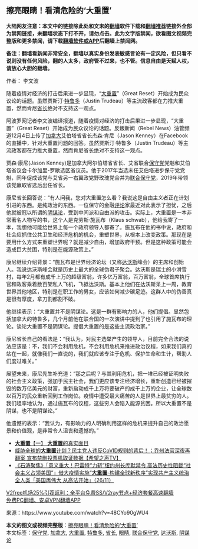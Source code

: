 <h2>擦亮眼睛！看清危险的‘大重置’</h2> <p class="notice"><b>大陆网友注意：本文中的链接除此处和文末的<a href="https://github.com/bannedbook/fanqiang" >翻墙</a>软件下载和<a href="https://github.com/killgcd/justmysocks/blob/master/README.md">翻墙推荐</a>链接外全部为禁网链接，未翻墙状态下打不开，请勿点击。此为文字版禁闻，欲看图文视频完整版和更多禁闻，请下载<a href="https://github.com/bannedbook/fanqiang">翻墙软件或APP</a>后翻墙上禁闻网。</p><p>备注：翻墙看新闻非常安全，翻墙以真实身份发表敏感言论有一定风险，但只看不说则没有任何风险，翻的人太多，政府管不过来，也不管。信息自由是天赋人权，请放心大胆的翻墙。</b></p>  <div class="entry"> <p>作者： 李文波</p> <p id="summary">随着疫情对经济的打击后果进一步显现，“<a href="https://www.bannedbook.org/bnews/tag/%e5%a4%a7%e9%87%8d%e7%bd%ae/" class="st_tag internal_tag" rel="tag" title="标签 大重置 下的日志">大重置</a>”（Great Reset）开始成为民众议论的话题。虽然贾斯汀·<a href="https://www.bannedbook.org/bnews/tag/%e7%89%b9%e9%b2%81%e5%a4%9a/" class="st_tag internal_tag" rel="tag" title="标签 特鲁多 下的日志">特鲁多</a>（Justin Trudeau）等主流政客都在力推大重置，然而肯尼<a href="https://www.bannedbook.org/bnews/tag/%E7%9C%81%E9%95%BF/" class="st_tag internal_tag" rel="tag" title="标签 省长 下的日志">省长</a>绝对不支持这一观点。</p>  <p>阿波罗网记者李文波编译报道，随着疫情对经济的打击后果进一步显现，“大重置”（Great Reset）开始成为民众议论的话题。反叛新闻（Rebel News）油管频道12月4日上传了<a href="https://www.bannedbook.org/bnews/tag/%e5%8a%a0%e6%8b%bf%e5%a4%a7/" class="st_tag internal_tag" rel="tag" title="标签 加拿大 下的日志">加拿大</a>艾伯塔省省长杰森·肯尼（Jason Kenney）在Facebook的直播中，针对大重置问题的回答。虽然贾斯汀·特鲁多（Justin Trudeau）等主流政客都在力推大重置，然而肯尼省长绝对不支持这一观点。</p> <p>贾森·康尼(Jason Kenney)是加拿大阿尔伯塔省省长、艾省联合<a href="https://www.bannedbook.org/bnews/tag/%e4%bf%9d%e5%ae%88%e5%85%9a/" class="st_tag internal_tag" rel="tag" title="标签 保守党 下的日志">保守党</a>党魁和艾伯塔省议会卡尔加里-罗歇选区省议员。他于2017年当选末任艾伯塔进步保守党党魁，同年促成该党与艾省另一右翼政党野玫瑰党合并为<a href="https://www.bannedbook.org/bnews/tag/%E8%81%94%E5%90%88%E4%BF%9D%E5%AE%88%E5%85%9A/" class="st_tag internal_tag" rel="tag" title="标签 联合保守党 下的日志">联合保守党</a>，2019年带领该党赢取省选后出任省长。</p>  <p>康尼省长回答说：“有人问我，您对大重置怎么看？我说这是自由主义者正在计划引进的东西。是纯政治的东西。一位保守的金融<span class='wp_keywordlink_affiliate'><a href="https://www.bannedbook.org/bnews/comments/" title="新闻评论" target="_blank">评论</a></span>家最近对此表示了担忧，之后他就被冠以所谓的<a href="https://www.bannedbook.org/bnews/tag/%E9%98%B4%E8%B0%8B%E8%AE%BA/" class="st_tag internal_tag" rel="tag" title="标签 阴谋论 下的日志">阴谋论</a>，受到中间派和自由派的攻击。实际上，大重置是一本非常著名人物写的书，这个人是克劳斯·施瓦布（Klaus schwab），他给我寄了一本，我想他可能给世界上每一个政府领导人都寄了。施瓦布在他的书中说，政府和社会应抓住公共卫生和经济危机的机会，重塑世界，从根本上改变政策。那现在是要用什么方式来重塑世界呢？就是减少自由，增加政府干预。但是这种政策可能会造成巨大贫困，特别是在能源政策上。”</p> <p>康尼继续介绍背景：“施瓦布是世界经济论坛（又称<a href="https://www.bannedbook.org/bnews/tag/%e8%be%be%e6%b2%83%e6%96%af/" class="st_tag internal_tag" rel="tag" title="标签 达沃斯 下的日志">达沃斯</a>峰会）的主席和创始人。我说达沃斯峰会就是历史上最大的全球伪君子聚会。达沃斯是瑞士的小滑雪村，每年2月都有成千上万的超级富翁，许多亿万富翁，百万富翁，全球首席执行官和政客乘着数百架私人飞机，飞抵达沃斯。基本上他们在达沃斯呆上一周，教育世界其他地区，特别是在职工作的男女，应该如何减少碳足迹。这群人中的伪善真是很有厚度，拿刀割都割不破。</p>  <p>他继续表示：“大重置并不是阴谋论。这是一群有影响力的人，他们提倡。显然包括加拿大的特鲁多，几个月前他在联合国的一次演讲中提到了也引用了施瓦布的理论。谈论大重置不是阴谋论。提倡大重置的是这些主流政治家。”</p> <p>康尼省长自己的看法是：“我认为，对民主选举产生的领导人，目前完全合法的说法应该是：不，我们不会利用危机，不会利用危机来推进政治议程，如果我们真的站在一起，就像我们一直说的，我们就应该专注于危机、保护生命和生计，帮助人们度过难关。”</p>  <p>展望未来，康尼先生补充道：“那之后呢？与其利用危机，把一堆已经被证明失败的社会主义政策，强加于民主社会，我们更应该专注经济增长，重新创造已经被摧毁的数万亿美元的财富，重新启动成千上万将要破产的成千上万的企业，让全球数以百万的民众重新回到工作岗位。疫情中遭受最大痛苦的人是世界上最贫穷的人。我们坦率地认为，通过施瓦布的议程，这些穷人会陷入能源贫困。所以大重置不是阴谋，也不是阴谋论。”</p> <p>他遗憾的表示：“我认为，有影响力的人明确利用这样的危机来提升自己的政治愿景和价值观，是非常令人沮丧和遗憾的。”</p> <ul class='op-related-articles' title='相关阅读'> <li><a href='https://www.bannedbook.org/bnews/cbnews/20201201/1440338.html' target='_blank'><b>大重置</b>【一】  <b>大重置</b>的真实面目</a></li> <li><a href='https://www.bannedbook.org/bnews/cbnews/20201201/1439800.html' target='_blank'>威胁全球的<b>大重置</b>计划？民主党人违反CoVID规则的背后！；乔州法官深夜再翻案 宣布禁删投票机取证数据【希望之声TV】</a></li> <li><a href='https://www.bannedbook.org/bnews/bannedvideo/20201127/1438014.html' target='_blank'>《石涛聚焦》「意义重大！巴雷特“力斩”纽约州长库默禁令 高法历史性阻截“社会主义占领美国”」借大疫情实施“<b>大重置</b>-构建全球新秩序”实现共产主义统治全人类「美国再伟大 从高法开始」（26/11）</a></li> </ul> <p class="texttj"> <a href="https://github.com/bannedbook/fanqiang/wiki/V2ray%E6%9C%BA%E5%9C%BA" target="_blank">V2free机场25%引荐返利：全平台免费SS/V2ray节点+经济套餐高速翻墙</a><br/> <a href="https://github.com/bannedbook/fanqiang/wiki/%E7%A6%81%E9%97%BB%E7%BD%91%E5%AE%89%E5%8D%93%E7%BF%BB%E5%A2%99%E6%96%B0%E9%97%BBAPP" target="_blank">免费PC翻墙、安卓VPN翻墙APP</a></p><p> 来源：https://www.youtube.com/watch?v=48CYo90gWU4 </p><a name='sharetosocial'></a>       <div><b>本文的图文或视频完整版</b>：<a href='https://www.bannedbook.org/bnews/topimagenews/20201212/1446067.html'>擦亮眼睛！看清危险的‘大重置’</a></div>  </div><!--END ENTRY--> <div class="postfooter"> <div>本文标签：<a href="https://www.bannedbook.org/bnews/tag/%e4%bf%9d%e5%ae%88%e5%85%9a/" rel="tag">保守党</a>, <a href="https://www.bannedbook.org/bnews/tag/%e5%8a%a0%e6%8b%bf%e5%a4%a7/" rel="tag">加拿大</a>, <a href="https://www.bannedbook.org/bnews/tag/%e5%a4%a7%e9%87%8d%e7%bd%ae/" rel="tag">大重置</a>, <a href="https://www.bannedbook.org/bnews/tag/%e7%89%b9%e9%b2%81%e5%a4%9a/" rel="tag">特鲁多</a>, <a href="https://www.bannedbook.org/bnews/tag/%E7%9C%81%E9%95%BF/" rel="tag">省长</a>, <a href="https://www.bannedbook.org/bnews/tag/%e7%9c%bc%e7%9d%9b/" rel="tag">眼睛</a>, <a href="https://www.bannedbook.org/bnews/tag/%E8%81%94%E5%90%88%E4%BF%9D%E5%AE%88%E5%85%9A/" rel="tag">联合保守党</a>, <a href="https://www.bannedbook.org/bnews/tag/%e8%be%be%e6%b2%83%e6%96%af/" rel="tag">达沃斯</a>, <a href="https://www.bannedbook.org/bnews/tag/%E9%98%B4%E8%B0%8B%E8%AE%BA/" rel="tag">阴谋论</a></div>  </div><!--END POSTFOOTER--> 